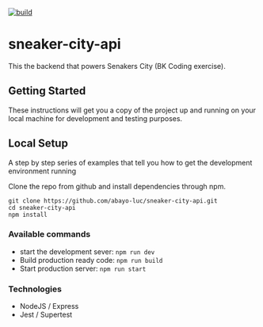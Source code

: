 [![build](https://github.com/abayo-luc/sneaker-city-api/workflows/sneaker-city-main/badge.svg)](https://github.com/abayo-luc/sneaker-city-api/actions)

# sneaker-city-api

This the backend that powers Senakers City (BK Coding exercise).

## Getting Started

These instructions will get you a copy of the project up and running on your local machine for development and testing purposes.

## Local Setup

A step by step series of examples that tell you how to get the development environment running

Clone the repo from github and install dependencies through npm.

```
git clone https://github.com/abayo-luc/sneaker-city-api.git
cd sneaker-city-api
npm install
```

### Available commands

- start the development sever: `npm run dev`
- Build production ready code: `npm run build`
- Start production server: `npm run start`

### Technologies

- NodeJS / Express
- Jest / Supertest
